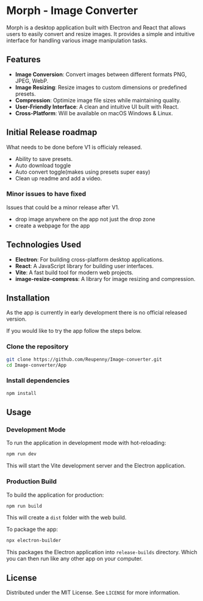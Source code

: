 # Morph - Image Converter

Morph is a desktop application built with Electron and React that allows users to easily convert and resize images. It provides a simple and intuitive interface for handling various image manipulation tasks.

## Features

- **Image Conversion**: Convert images between different formats PNG, JPEG, WebP.
- **Image Resizing**: Resize images to custom dimensions or predefined presets.
- **Compression**: Optimize image file sizes while maintaining quality.
- **User-Friendly Interface**: A clean and intuitive UI built with React.
- **Cross-Platform**: Will be available on macOS Windows & Linux.


## Initial Release roadmap

What needs to be done before V1 is officialy released.

* Ability to save presets.
* Auto download toggle
* Auto convert toggle(makes using presets super easy)
* Clean up readme and add a video.

### Minor issues to have fixed

Issues that could be a minor release after V1.

* drop image anywhere on the app not just the drop zone
* create a webpage for the app

## Technologies Used

- **Electron**: For building cross-platform desktop applications.
- **React**: A JavaScript library for building user interfaces.
- **Vite**: A fast build tool for modern web projects.
- **image-resize-compress**: A library for image resizing and compression.

## Installation

As the app is currently in early development there is no official released version.

If you would like to try the app follow the steps below.

### Clone the repository

```bash
git clone https://github.com/Reupenny/Image-converter.git
cd Image-converter/App
```

### Install dependencies

```bash
npm install
```

## Usage

### Development Mode

To run the application in development mode with hot-reloading:

```bash
npm run dev
```

This will start the Vite development server and the Electron application.

### Production Build

To build the application for production:

```bash
npm run build
```

This will create a `dist` folder with the web build.

To package the app:

```bash
npx electron-builder  
```

 This packages the Electron application into `release-builds` directory. Which you can then run like any other app on your computer.

## License

Distributed under the MIT License. See `LICENSE` for more information.
